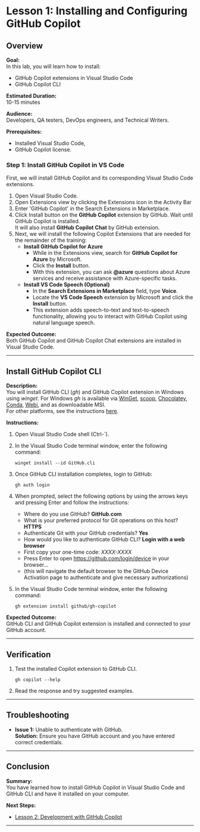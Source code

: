 # Lesson 1: Installing and Configuring GitHub Copilot

## Overview

**Goal:**  
In this lab, you will learn how to install:

- GitHub Copilot extensions in Visual Studio Code
- GitHub Copilot CLI

**Estimated Duration:**  
10-15 minutes

**Audience:**  
 Developers, QA testers, DevOps engineers, and Technical Writers.

**Prerequisites:**

- Installed Visual Studio Code,
- GitHub Copilot license.

### Step 1: Install GitHub Copilot in VS Code

First, we will install GitHub Copilot and its corresponding Visual Studio Code extensions.

1. Open Visual Studio Code.
2. Open Extensions view by clicking the Extensions icon in the Activity Bar
3. Enter 'GitHub Copilot' in the Search Extensions in Marketplace.
4. Click Install button on the **GitHub Copilot** extension by GitHub.
   Wait until GitHub Copilot is installed.  
   It will also install **GitHub Copilot Chat** by GitHub extension.
5. Next, we will install the following Copilot Extensions that are needed for the remainder of the training:
      - **Install GitHub Copilot for Azure**  
         - While in the Extensions view, search for **GitHub Copilot for Azure** by Microsoft.  
         - Click the **Install** button.  
         - With this extension, you can ask **@azure** questions about Azure services and receive assistance with Azure-specific tasks.  
      - **Install VS Code Speech (Optional)**  
         - In the **Search Extensions in Marketplace** field, type **Voice**.  
         - Locate the **VS Code Speech** extension by Microsoft and click the **Install** button.  
         - This extension adds speech-to-text and text-to-speech functionality, allowing you to interact with GitHub Copilot using natural language speech.  

**Expected Outcome:**  
Both GitHub Copilot and GitHub Copilot Chat extensions are installed in Visual Studio Code.

---

## Install GitHub Copilot CLI

**Description:**  
You will install GitHub CLI (_gh_) and GitHub Copilot extension in Windows using _winget_.
For Windows _gh_ is available via [WinGet](https://github.com/microsoft/winget-cli), [scoop](https://scoop.sh/), [Chocolatey](https://chocolatey.org/), [Conda](https://github.com/cli/cli?tab=readme-ov-file#conda), [Webi](https://github.com/cli/cli?tab=readme-ov-file#webi), and as downloadable MSI.  
For other platforms, see the instructions [here](https://github.com/cli/cli?tab=readme-ov-file#installation).

**Instructions:**

1. Open Visual Studio Code shell (Ctrl-`).
2. In the Visual Studio Code terminal window, enter the following command:

      `winget install --id GitHub.cli`

3. Once GitHub CLI installation completes, login to GitHub:

      `gh auth login`

4. When prompted, select the following options by using the arrows keys and pressing Enter and follow the instructions:

   - Where do you use GitHub? **GitHub.com**
   - What is your preferred protocol for Git operations on this host? **HTTPS**
   - Authenticate Git with your GitHub credentials? **Yes**
   - How would you like to authenticate GitHub CLI? **Login with a web browser**
   - First copy your one-time code: _XXXX-XXXX_
   - Press Enter to open <https://github.com/login/device> in your browser...
   - (this will navigate the default browser to the GitHub Device Activation page to authenticate and give necessary authorizations)

5. In the Visual Studio Code terminal window, enter the following command:

      `gh extension install github/gh-copilot`

**Expected Outcome:**  
GitHub CLI and GitHub Copilot extension is installed and connected to your GitHub account.

---

## Verification

1. Test the installed Copilot extension to GitHub CLI.

      `gh copilot --help`

2. Read the response and try suggested examples.

---

## Troubleshooting

- **Issue 1:** Unable to authenticate with GitHub.  
  **Solution:** Ensure you have GitHub account and you have entered correct credentials.

---

## Conclusion

**Summary:**  
You have learned how to install GitHub Copilot in Visual Studio Code and GitHub CLI and have it installed on your computer.

**Next Steps:**

- [Lesson 2: Development with GitHub Copilot](2-development-with-copilot.md)

---
